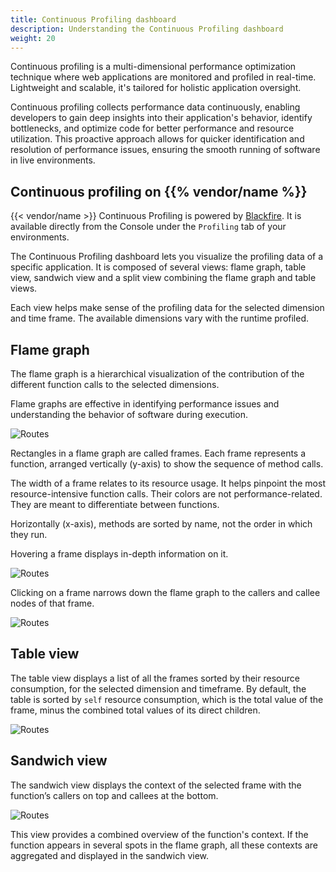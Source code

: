 ```yaml
---
title: Continuous Profiling dashboard
description: Understanding the Continuous Profiling dashboard
weight: 20
---
```


Continuous profiling is a multi-dimensional performance optimization technique
where web applications are monitored and profiled in real-time. Lightweight and
scalable, it's tailored for holistic application oversight.

Continuous profiling collects performance data continuously, enabling developers to
gain deep insights into their application's behavior, identify bottlenecks, and
optimize code for better performance and resource utilization. This proactive
approach allows for quicker identification and resolution of performance issues,
ensuring the smooth running of software in live environments.

## Continuous profiling on {{% vendor/name %}}

{{< vendor/name >}} Continuous Profiling is powered by [Blackfire](../../../increase-observability/application-metrics/blackfire.md).
It is available directly from the Console under the `Profiling` tab of your environments.

The Continuous Profiling dashboard lets you visualize the profiling data of a specific application.
It is composed of several views: flame graph, table view, sandwich view and a split view combining the flame graph and table views.

Each view helps make sense of the profiling data for the selected dimension and time frame. The available dimensions vary with the runtime profiled.

## Flame graph

The flame graph is a hierarchical visualization of the contribution of the different function calls to the selected dimensions.

Flame graphs are effective in identifying performance issues and understanding the behavior of software during execution.

![Routes](/images/observability/flame-graph.png "0.5")

Rectangles in a flame graph are called frames. Each frame represents a function, arranged vertically (y-axis) to show the sequence of method calls.

The width of a frame relates to its resource usage. It helps pinpoint the most resource-intensive function calls. Their colors are not performance-related. They are meant to differentiate between functions.

Horizontally (x-axis), methods are sorted by name, not the order in which they run.

Hovering a frame displays in-depth information on it.

![Routes](/images/observability/flame-graph-hover.png "0.3")

Clicking on a frame narrows down the flame graph to the callers and callee nodes of that frame.

![Routes](/images/observability/flame-graph-clicked.png "0.5")

## Table view

The table view displays a list of all the frames sorted by their resource consumption, for the selected dimension and timeframe. By default, the table is sorted by `self` resource consumption, which is the total value of the frame, minus the combined total values of its direct children.

![Routes](/images/observability/table-view.png "0.5")

## Sandwich view

The sandwich view displays the context of the selected frame with the function’s callers on top and callees at the bottom.

![Routes](/images/observability/sandwich-view.png "0.5")

This view provides a combined overview of the function's context. If the function appears in several spots in the flame graph, all these contexts are aggregated and displayed in the sandwich view.
